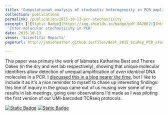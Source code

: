 ```yaml
---
title: "Computational analysis of stochastic heterogeneity in PCR amplification efficiency revealed by single molecule barcoding"
collection: publications
permalink: /publication/2015-10-13-pcr-stochasticity
excerpt: [![Static Badge](https://img.shields.io/badge/pdf-8A2BE2)](http://jamieheather.github.io/files/Best_2015_SciRep_PCR_stochasticity.pdf) [![Static Badge](https://img.shields.io/badge/doi-8A2B22)](https://dx.doi.org/10.1038/srep14629)
 'Inter-molecular stochasticity in PCR'
date: 2015-10-13
venue: 'Scientific Reports'
paperurl: http://jamieheather.github.io/files/Best_2015_SciRep_PCR_stochasticity.pdf

---
```


This paper was primary the work of labmates Katharine Best and Theres Oakes (in the dry and wet lab respectively), showing that unique molecular identifiers allow detection of unequal amplification of *even identical* DNA molecules in a PCR. I [discussed this in a blog nearer the time](http://jamimmunology.blogspot.com/2015/11/heterogeneity-in-polymerase-chain-reaction.html), but I like to include it as it's a nice reminder to myself to chase up interesting findings: this line of inquiry in the group came out of us musing over some of my results in lab meetings, going over observations I'd made as I was piloting the first version of our UMI-barcoded TCRseq protocols.

[![Static Badge](https://img.shields.io/badge/pdf-8A2BE1)](http://jamieheather.github.io/files/Best_2015_SciRep_PCR_stochasticity.pdf) [![Static Badge](https://img.shields.io/badge/doi-8A2B22)](https://dx.doi.org/10.1038/srep14629)
